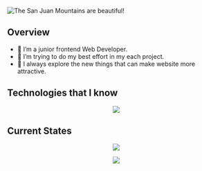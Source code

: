 ![The San Juan Mountains are beautiful!](/assets/banner.gif "Welcome to My Profile")

## Overview

- 🔭 I’m a junior frontend Web Developer.
- 🤔 I’m trying to do my best effort in my each project.
- 👀 I always explore the new things that can make website more attractive.

## Technologies that I know

<p align="center"><img src="https://skillicons.dev/icons?i=html,css,tailwind,react,js,mongodb,nodejs,git,firebase,express,ts,postgres,prisma,redux,mongoose" /></p>

## Current States

<p align="center">
<img src="http://github-profile-summary-cards.vercel.app/api/cards/profile-details?username=AR-Fahad&theme=dark" />
</p>
<p align="center">
<img src="http://github-profile-summary-cards.vercel.app/api/cards/productive-time?username=AR-Fahad&theme=dark&utcOffset=8" />
</p>
